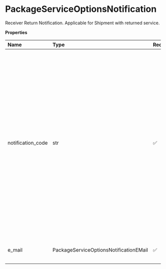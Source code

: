 # PackageServiceOptionsNotification

Receiver Return Notification. Applicable for Shipment with returned service.

**Properties**

| Name              | Type                                   | Required | Description                                                                                                                                                                                                                                                                                               |
| :---------------- | :------------------------------------- | :------- | :-------------------------------------------------------------------------------------------------------------------------------------------------------------------------------------------------------------------------------------------------------------------------------------------------------- |
| notification_code | str                                    | ✅       | Notification Code. Valid values: 3 - Receiver Return Notification 6 - QV Email Notification 7 - QV Exception Notification 8 - QV Delivery Notification For Mail Innovations forward shipments, QV Email Notifications are allowed for First Class, Priority Mail, and Expedited Mail Innovation services. |
| e_mail            | PackageServiceOptionsNotificationEMail | ✅       | Container for the e-mail message.                                                                                                                                                                                                                                                                         |

<!-- This file was generated by liblab | https://liblab.com/ -->

